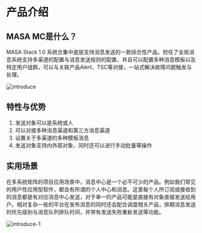 # 产品介绍

## MASA MC是什么？

MASA Stack 1.0 系统合集中底层支持消息发送的一款综合性产品，担任了全局消息系统支持多渠道的配置与消息发送规则的配置，并且可以配置多种消息模板以及特定用户组群。可以与关联产品Alert、TSC等对接，一站式解决故障问题触发与处理。

![introduce](http://cdn.masastack.com/stack/doc/mc/introduce.png)

## 特性与优势

1. 发送对象可以是系统或人
2. 可以对接多种消息渠道和第三方消息渠道
3. 设置关于多渠道的多种模板消息
4. 发送对象支持内外部对象，同时还可以进行手动批量等操作


## 实用场景

在多系统矩阵的项目应用场景中，消息中心是一个必不可少的产品。例如我们常见的用户性应用型软件，都会有所谓的个人中心和消息。这里每个人所订阅或接收到的消息都是有对应消息中心发送，对于单一的产品可能是直接有对象直接发送给用户。相对复杂一些的平台在发布消息的同时还会配合调度相关产品，排期消息发送的优先级别与消息队列排队时间，并带有发送失败重新发送等功能。

![introduce-1](http://cdn.masastack.com/stack/doc/mc/introduce-1.png)